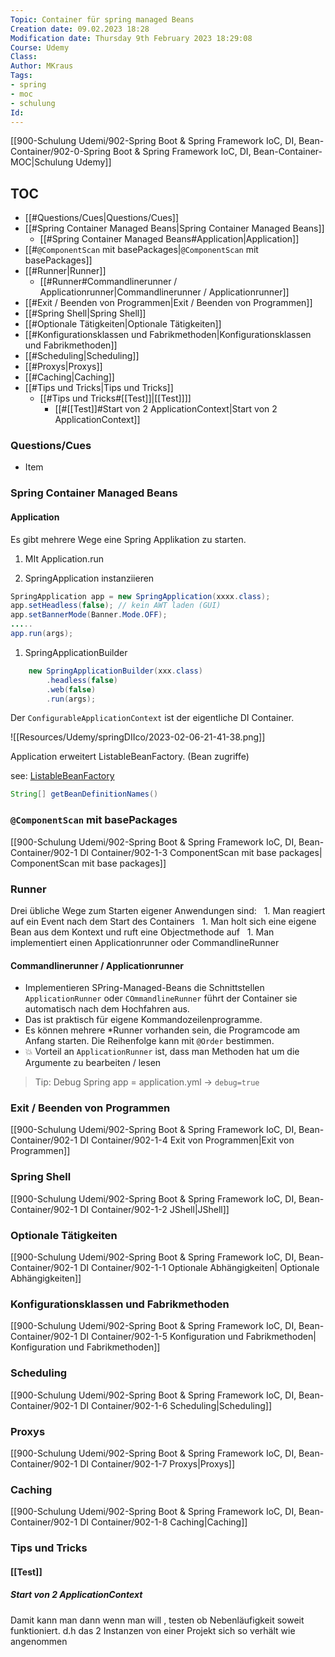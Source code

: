 ```yaml
---
Topic: Container für spring managed Beans
Creation date: 09.02.2023 18:28
Modification date: Thursday 9th February 2023 18:29:08
Course: Udemy
Class:
Author: MKraus
Tags: 
- spring
- moc 
- schulung 
Id:
---
```


[[900-Schulung Udemi/902-Spring Boot & Spring Framework IoC, DI, Bean-Container/902-0-Spring Boot & Spring Framework IoC, DI, Bean-Container-MOC|Schulung Udemy]]

## TOC

- [[#Questions/Cues|Questions/Cues]]
- [[#Spring Container Managed Beans|Spring Container Managed Beans]]
	- [[#Spring Container Managed Beans#Application|Application]]
- [[#`@ComponentScan` mit basePackages|`@ComponentScan` mit basePackages]]
- [[#Runner|Runner]]
	- [[#Runner#Commandlinerunner / Applicationrunner|Commandlinerunner / Applicationrunner]]
- [[#Exit / Beenden von Programmen|Exit / Beenden von Programmen]]
- [[#Spring Shell|Spring Shell]]
- [[#Optionale Tätigkeiten|Optionale Tätigkeiten]]
- [[#Konfigurationsklassen und Fabrikmethoden|Konfigurationsklassen und Fabrikmethoden]]
- [[#Scheduling|Scheduling]]
- [[#Proxys|Proxys]]
- [[#Caching|Caching]]
- [[#Tips und Tricks|Tips und Tricks]]
	- [[#Tips und Tricks#[[Test]]|[[Test]]]]
		- [[#[[Test]]#Start von 2 ApplicationContext|Start von 2 ApplicationContext]]




### Questions/Cues
- Item

### Spring Container Managed Beans

#### Application

Es gibt mehrere Wege eine Spring Applikation zu starten.

1. MIt Application.run

1. SpringApplication instanziieren

```java
SpringApplication app = new SpringApplication(xxxx.class);
app.setHeadless(false); // kein AWT laden (GUI)
app.setBannerMode(Banner.Mode.OFF);
.....
app.run(args);
```

1. SpringApplicationBuilder
   
```java
    new SpringApplicationBuilder(xxx.class)
        .headless(false)
        .web(false)
        .run(args);
```

  

Der `ConfigurableApplicationContext` ist der eigentliche DI Container.

![[Resources/Udemy/springDIIco/2023-02-06-21-41-38.png]]

Application erweitert ListableBeanFactory. (Bean zugriffe)

see: [ListableBeanFactory](https://docs.spring.io/spring-framework/docs/current/javadoc-api/org/springframework/beans/factory/ListableBeanFactory.html)

```java
String[] getBeanDefinitionNames()
```

### `@ComponentScan` mit basePackages

[[900-Schulung Udemi/902-Spring Boot & Spring Framework IoC, DI, Bean-Container/902-1 DI Container/902-1-3 ComponentScan mit base packages| ComponentScan mit base packages]]

### Runner
Drei übliche Wege zum Starten eigener Anwendungen sind:
  1. Man reagiert auf ein Event nach dem Start des Containers
  1. Man holt sich eine eigene Bean aus dem Kontext und ruft eine Objectmethode auf
  1. Man implementiert einen Applicationrunner oder CommandlineRunner

#### Commandlinerunner / Applicationrunner
- Implementieren SPring-Managed-Beans die Schnittstellen `ApplicationRunner` oder `COmmandlineRunner` führt der Container sie automatisch nach dem Hochfahren aus.
- Das ist praktisch für eigene Kommandozeilenprogramme.
- Es können mehrere *Runner vorhanden sein, die Programcode am Anfang starten. Die Reihenfolge kann mit `@Order` bestimmen.
- 💥 Vorteil an `ApplicationRunner` ist, dass man Methoden hat um die Argumente zu bearbeiten / lesen 
  
> Tip: Debug Spring app = application.yml -> `debug=true`

### Exit / Beenden von Programmen

[[900-Schulung Udemi/902-Spring Boot & Spring Framework IoC, DI, Bean-Container/902-1 DI Container/902-1-4 Exit von Programmen|Exit von Programmen]]

### Spring Shell
[[900-Schulung Udemi/902-Spring Boot & Spring Framework IoC, DI, Bean-Container/902-1 DI Container/902-1-2 JShell|JShell]]

### Optionale Tätigkeiten 
[[900-Schulung Udemi/902-Spring Boot & Spring Framework IoC, DI, Bean-Container/902-1 DI Container/902-1-1 Optionale Abhängigkeiten|  Optionale Abhängigkeiten]]

### Konfigurationsklassen und Fabrikmethoden

[[900-Schulung Udemi/902-Spring Boot & Spring Framework IoC, DI, Bean-Container/902-1 DI Container/902-1-5 Konfiguration und Fabrikmethoden|  Konfiguration und Fabrikmethoden]]

### Scheduling

[[900-Schulung Udemi/902-Spring Boot & Spring Framework IoC, DI, Bean-Container/902-1 DI Container/902-1-6 Scheduling|Scheduling]]

### Proxys

[[900-Schulung Udemi/902-Spring Boot & Spring Framework IoC, DI, Bean-Container/902-1 DI Container/902-1-7 Proxys|Proxys]]

### Caching

[[900-Schulung Udemi/902-Spring Boot & Spring Framework IoC, DI, Bean-Container/902-1 DI Container/902-1-8 Caching|Caching]]

### Tips und Tricks

#### [[Test]] 

##### Start von 2 ApplicationContext
Damit kann man dann wenn man will , testen ob Nebenläufigkeit soweit funktioniert. d.h das 2 Instanzen von einer Projekt sich so verhält wie angenommen
